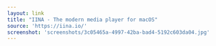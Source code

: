 ```yaml
---
layout: link
title: "IINA - The modern media player for macOS"
source: 'https://iina.io/'
screenshot: 'screenshots/3c05465a-4997-42ba-bad4-5192c603da04.jpg'
---
```


